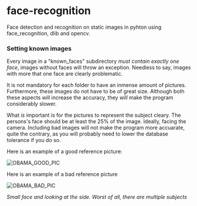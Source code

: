 # face-recognition
Face detection and recognition on static images in pyhton using face_recognition, dlib and opencv.

### Setting known images
Every image in a "known_faces" subdirectory *must contain exactly one face*, images without faces will throw an exception. Needless to say, images with more that one face 
are clearly problematic.

It is not mandatory for each folder to have an inmense amount of pictures. Furthermore, these images do not have to be of great size. Although both these aspects will increase the
accuracy, they *will* make the program considerably slower.

What *is* important is for the pictures to represent the subject cleary. The persons's face should be at least the 25% of the image. Ideally, facing the camera. Including bad
images will not make the program more accuarate, quite the contrary, as you will probably need to lower the database tolerance if you do so.

Here is an example of a good reference picture:

![OBAMA_GOOD_PIC](https://canalhistoria.es/wp-content/uploads/2018/07/president_official_portrait_hires-1.jpg)


Here is an example of a bad reference picture

![OBAMA_BAD_PIC](https://phantom-elmundo.unidadeditorial.es/1a42e937bde54601bd22cdc7dc208769/resize/746/f/jpg/assets/multimedia/imagenes/2020/02/12/15815150736995.jpg)

*Small face and looking at the side. Worst of all, there are multiple subjects*
